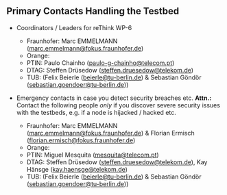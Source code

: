 ## Primary Contacts Handling the Testbed
* Coordinators / Leaders for reThink WP-6
    * Fraunhofer:  Marc EMMELMANN (marc.emmelmann@fokus.fraunhofer.de)
    * Orange:
    * PTIN: Paulo Chainho (paulo-g-chainho@telecom.pt)
    * DTAG: Steffen Drüsedow (steffen.druesedow@telekom.de)
    * TUB: (Felix Beierle (beierle@tu-berlin.de) & Sebastian Göndör (sebastian.goendoer@tu-berlin.de))

* Emergency contacts in case you detect security breaches etc.
**Attn.:** Contact the following people _only_ if you discover severe security issues with the testbeds, e.g. if a node is hijacked / hacked etc.
    * Fraunhofer: Marc EMMELMANN (marc.emmelmann@fokus.fraunhofer.de) & Florian Ermisch (florian.ermisch@fokus.fraunhofer.de)
    * Orange:
    * PTIN: Miguel Mesquita (mesquita@telecom.pt)
    * DTAG: Steffen Drüsedow (steffen.druesedow@telekom.de), Kay Hänsge (kay.haensge@telekom.de)
    * TUB: (Felix Beierle (beierle@tu-berlin.de) & Sebastian Göndör (sebastian.goendoer@tu-berlin.de))
